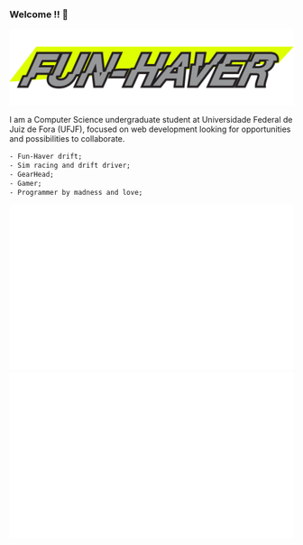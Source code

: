 ### Welcome !! :metal:

<img alt="funhave" src="public/funhave.png" />

I am a Computer Science undergraduate student at Universidade Federal de Juiz de Fora (UFJF), focused on web development looking for opportunities and possibilities to collaborate.

```
- Fun-Haver drift;
- Sim racing and drift driver;
- GearHead;
- Gamer;
- Programmer by madness and love;
```

<a href="https://github.com/yaghomattos/github-stats">

![](https://github.com/yaghomattos/github-stats/blob/master/generated/overview.svg)
![](https://github.com/yaghomattos/github-stats/blob/master/generated/languages.svg)

</a>


<!--
![Top Langs](https://github-readme-stats.vercel.app/api/top-langs/?username=yaghomattos&layout=compact&theme=tokyonight)

![](https://github-readme-stats.vercel.app/api?username=yaghomattos&count_private=true&show_icons=true&theme=tokyonight)

**YaghoMattos/YaghoMattos** is a ✨ _special_ ✨ repository because its `README.md` (this file) appears on your GitHub profile.

Here are some ideas to get you started:

- 🔭 I’m currently working on ...
- 🌱 I’m currently learning ...
- 👯 I’m looking to collaborate on ...
- 🤔 I’m looking for help with ...
- 💬 Ask me about ...
- 📫 How to reach me: ...
- 😄 Pronouns: ...
- ⚡ Fun fact: ...
-->
